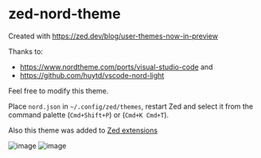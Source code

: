 # zed-nord-theme

Created with https://zed.dev/blog/user-themes-now-in-preview

Thanks to:

- https://www.nordtheme.com/ports/visual-studio-code and
- https://github.com/huytd/vscode-nord-light

Feel free to modify this theme.

Place `nord.json` in `~/.config/zed/themes`, restart Zed and select it from the command palette (`Cmd+Shift+P`) or (`Cmd+K Cmd+T`).

Also this theme was added to [Zed extensions](https://github.com/zed-industries/extensions)

![image](./sсreenshots/nord-dark.png)
![image](./sсreenshots/nord-light.png)
